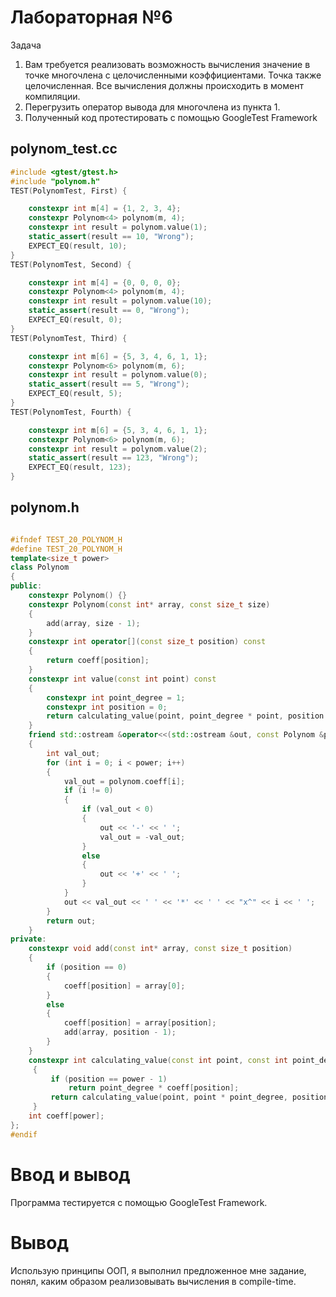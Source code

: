# Лабораторная №6
Задача
1. Вам требуется реализовать возможность вычисления значение в
точке многочлена с целочисленными коэффициентами. Точка
также целочисленная. Все вычисления должны происходить в
момент компиляции.
2. Перегрузить оператор вывода для многочлена из пункта 1.
3. Полученный код протестировать с помощью GoogleTest Framework

## polynom_test.cc
``` cpp
#include <gtest/gtest.h>
#include "polynom.h"
TEST(PolynomTest, First) {

    constexpr int m[4] = {1, 2, 3, 4};
    constexpr Polynom<4> polynom(m, 4);
    constexpr int result = polynom.value(1);
    static_assert(result == 10, "Wrong");
    EXPECT_EQ(result, 10);
}
TEST(PolynomTest, Second) {

    constexpr int m[4] = {0, 0, 0, 0};
    constexpr Polynom<4> polynom(m, 4);
    constexpr int result = polynom.value(10);
    static_assert(result == 0, "Wrong");
    EXPECT_EQ(result, 0);
}
TEST(PolynomTest, Third) {

    constexpr int m[6] = {5, 3, 4, 6, 1, 1};
    constexpr Polynom<6> polynom(m, 6);
    constexpr int result = polynom.value(0);
    static_assert(result == 5, "Wrong");
    EXPECT_EQ(result, 5);
}
TEST(PolynomTest, Fourth) {

    constexpr int m[6] = {5, 3, 4, 6, 1, 1};
    constexpr Polynom<6> polynom(m, 6);
    constexpr int result = polynom.value(2);
    static_assert(result == 123, "Wrong");
    EXPECT_EQ(result, 123);
}
```
## polynom.h
``` cpp

#ifndef TEST_20_POLYNOM_H
#define TEST_20_POLYNOM_H
template<size_t power>
class Polynom
{
public:
    constexpr Polynom() {}
    constexpr Polynom(const int* array, const size_t size)
    {
        add(array, size - 1);
    }
    constexpr int operator[](const size_t position) const
    {
        return coeff[position];
    }
    constexpr int value(const int point) const
    {
        constexpr int point_degree = 1;
        constexpr int position = 0;
        return calculating_value(point, point_degree * point, position + 1) + coeff[0];
    }
    friend std::ostream &operator<<(std::ostream &out, const Polynom &polynom)
    {
        int val_out;
        for (int i = 0; i < power; i++)
        {
            val_out = polynom.coeff[i];
            if (i != 0)
            {
                if (val_out < 0)
                {
                    out << '-' << ' ';
                    val_out = -val_out;
                }
                else
                {
                    out << '+' << ' ';
                }
            }
            out << val_out << ' ' << '*' << ' ' << "x^" << i << ' ';
        }
        return out;
    }
private:
    constexpr void add(const int* array, const size_t position)
    {
        if (position == 0)
        {
            coeff[position] = array[0];
        }
        else
        {
            coeff[position] = array[position];
            add(array, position - 1);
        }
    }
    constexpr int calculating_value(const int point, const int point_degree, const int position) const
     {
         if (position == power - 1)
             return point_degree * coeff[position];
         return calculating_value(point, point * point_degree, position + 1) + point_degree * coeff[position];
     }
    int coeff[power];
};
#endif
```
# Ввод и вывод
Программа тестируется с помощью GoogleTest Framework.
# Вывод
Использую принципы ООП, я выполнил предложенное мне задание, понял, каким образом реализовывать вычисления в compile-time.
